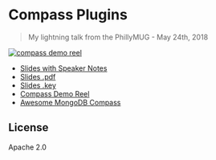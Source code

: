 # Compass Plugins

> My lightning talk from the PhillyMUG - May 24th, 2018

[![compass demo reel](compass-demo-reel-small.gif)](compass-demo-reel.gif)

* [Slides with Speaker Notes](slides.md)
* [Slides .pdf](slides.pdf)
* [Slides .key](slides.key)
* [Compass Demo Reel](compass-demo-reel.mp4)
* [Awesome MongoDB Compass](https://github.com/mongodb-js/awesome-compass)

## License

Apache 2.0
